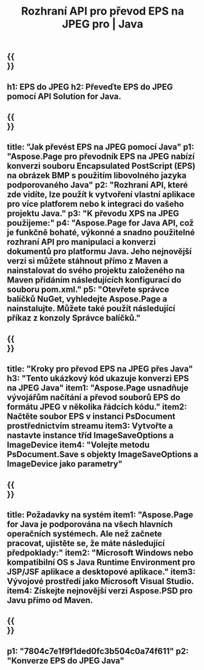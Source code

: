 ﻿---
translation: true
template: /_templates/_conversion-child-java.md
title: Rozhraní API pro převod EPS na JPEG pro | Java
url: /java/conversion/eps-to-jpeg/
description: Ukázka převodního kódu Java pro formát EPS na soubor JPEG. Tento příklad kódu použijte k převodu EPS na JPEG v jakékoli webové nebo desktopové Java aplikaci.
informat: EPS
outformat: JPEG
otherformats: XPS PS
---

{{<section banner>}}
---
h1: EPS do JPEG
h2: Převeďte EPS do JPEG pomocí API Solution for Java.
---

{{<section overview>}}
---
title: "Jak převést EPS na JPEG pomocí Java"
p1: "Aspose.Page pro převodník EPS na JPEG nabízí konverzi souboru Encapsulated PostScript (EPS) na obrázek BMP s použitím libovolného jazyka podporovaného Java"
p2: "Rozhraní API, které zde vidíte, lze použít k vytvoření vlastní aplikace pro více platforem nebo k integraci do vašeho projektu Java."
p3: "K převodu XPS na JPEG použijeme:"
p4: "Aspose.Page for Java API, což je funkčně bohaté, výkonné a snadno použitelné rozhraní API pro manipulaci a konverzi dokumentů pro platformu Java. Jeho nejnovější verzi si můžete stáhnout přímo z Maven a nainstalovat do svého projektu založeného na Maven přidáním následujících konfigurací do souboru pom.xml."
p5: "Otevřete správce balíčků NuGet, vyhledejte Aspose.Page a nainstalujte. Můžete také použít následující příkaz z konzoly Správce balíčků."
---

{{<section feature1>}}
---
title: "Kroky pro převod EPS na JPEG přes Java"
h3: "Tento ukázkový kód ukazuje konverzi EPS na JPEG Java"
item1: "Aspose.Page usnadňuje vývojářům načítání a převod souborů EPS do formátu JPEG v několika řádcích kódu."
item2: Načtěte soubor EPS v instanci PsDocument prostřednictvím streamu
item3: Vytvořte a nastavte instance tříd ImageSaveOptions a ImageDevice
item4: "Volejte metodu PsDocument.Save s objekty ImageSaveOptions a ImageDevice jako parametry"
---

{{<section feature2>}}
---
title: Požadavky na systém
item1: "Aspose.Page for Java je podporována na všech hlavních operačních systémech. Ale než začnete pracovat, ujistěte se, že máte následující předpoklady:"
item2: "Microsoft Windows nebo kompatibilní OS s Java Runtime Environment pro JSP/JSF aplikace a desktopové aplikace."
item3: Vývojové prostředí jako Microsoft Visual Studio.
item4: Získejte nejnovější verzi Aspose.PSD pro Javu přímo od Maven.
---

{{<section gist>}}
---
p1: "7804c7e1f9f1ded0fc3b504c0a74f611"
p2: "Konverze EPS do JPEG Java"
---

